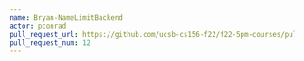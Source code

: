 ```yaml
---
name: Bryan-NameLimitBackend
actor: pconrad
pull_request_url: https://github.com/ucsb-cs156-f22/f22-5pm-courses/pull/12
pull_request_num: 12
---
```


